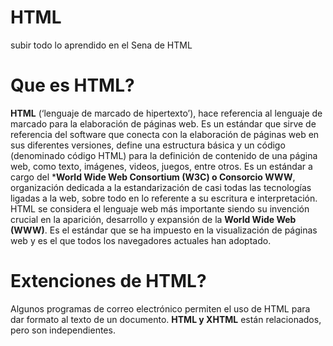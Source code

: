 # HTML
subir todo lo aprendido en el Sena de HTML

# Que es HTML?
**HTML** (‘lenguaje de marcado de hipertexto’), hace referencia al lenguaje de marcado para la elaboración de páginas web. Es un estándar que sirve de referencia del software que conecta con la elaboración de páginas web en sus diferentes versiones, define una estructura básica y un código (denominado código HTML) para la definición de contenido de una página web, como texto, imágenes, videos, juegos, entre otros. Es un estándar a cargo del ***World Wide Web Consortium (W3C) o Consorcio WWW**, organización dedicada a la estandarización de casi todas las tecnologías ligadas a la web, sobre todo en lo referente a su escritura e interpretación. HTML se considera el lenguaje web más importante siendo su invención crucial en la aparición, desarrollo y expansión de la **World Wide Web (WWW)**. Es el estándar que se ha impuesto en la visualización de páginas web y es el que todos los navegadores actuales han adoptado.

# Extenciones de HTML?
Algunos programas de correo electrónico permiten el uso de HTML para dar formato al texto de un documento. **HTML y XHTML** están relacionados, pero son independientes. 
